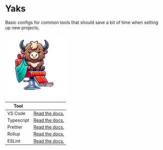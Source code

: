# Yaks

Basic configs for common tools that should save a bit of time when setting up new projects.

![A yak in a barber's chair](./yak.png)

| Tool       |                                                                          |
| ---------- | ------------------------------------------------------------------------ |
| VS Code    | [Read the docs.](https://reuters-graphics.github.io/yaks/yaks-vscode/)   |
| Typescript | [Read the docs.](https://reuters-graphics.github.io/yaks/yaks-ts/)       |
| Prettier   | [Read the docs.](https://reuters-graphics.github.io/yaks/yaks-prettier/) |
| Rollup     | [Read the docs.](https://reuters-graphics.github.io/yaks/yaks-rollup/)   |
| ESLint     | [Read the docs.](https://reuters-graphics.github.io/yaks/yaks-eslint/)   |
